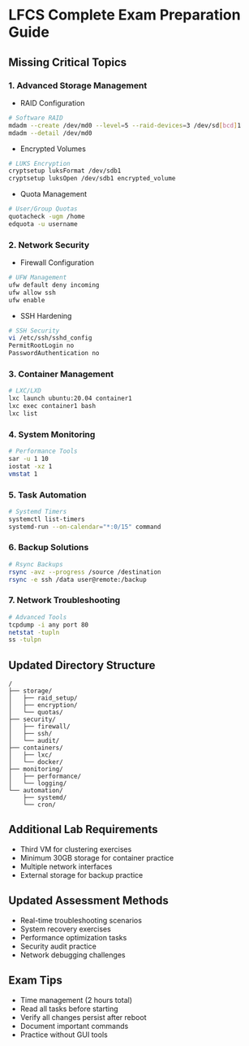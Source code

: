 # LFCS Complete Exam Preparation Guide

## Missing Critical Topics

### 1. Advanced Storage Management
- RAID Configuration
```bash
# Software RAID
mdadm --create /dev/md0 --level=5 --raid-devices=3 /dev/sd[bcd]1
mdadm --detail /dev/md0
```
- Encrypted Volumes
```bash
# LUKS Encryption
cryptsetup luksFormat /dev/sdb1
cryptsetup luksOpen /dev/sdb1 encrypted_volume
```
- Quota Management
```bash
# User/Group Quotas
quotacheck -ugm /home
edquota -u username
```

### 2. Network Security
- Firewall Configuration
```bash
# UFW Management
ufw default deny incoming
ufw allow ssh
ufw enable
```
- SSH Hardening
```bash
# SSH Security
vi /etc/ssh/sshd_config
PermitRootLogin no
PasswordAuthentication no
```

### 3. Container Management
```bash
# LXC/LXD
lxc launch ubuntu:20.04 container1
lxc exec container1 bash
lxc list
```

### 4. System Monitoring
```bash
# Performance Tools
sar -u 1 10
iostat -xz 1
vmstat 1
```

### 5. Task Automation
```bash
# Systemd Timers
systemctl list-timers
systemd-run --on-calendar="*:0/15" command
```

### 6. Backup Solutions
```bash
# Rsync Backups
rsync -avz --progress /source /destination
rsync -e ssh /data user@remote:/backup
```

### 7. Network Troubleshooting
```bash
# Advanced Tools
tcpdump -i any port 80
netstat -tupln
ss -tulpn
```

## Updated Directory Structure
```
/
├── storage/
│   ├── raid_setup/
│   ├── encryption/
│   └── quotas/
├── security/
│   ├── firewall/
│   ├── ssh/
│   └── audit/
├── containers/
│   ├── lxc/
│   └── docker/
├── monitoring/
│   ├── performance/
│   └── logging/
└── automation/
    ├── systemd/
    └── cron/
```

## Additional Lab Requirements
- Third VM for clustering exercises
- Minimum 30GB storage for container practice
- Multiple network interfaces
- External storage for backup practice

## Updated Assessment Methods
- Real-time troubleshooting scenarios
- System recovery exercises
- Performance optimization tasks
- Security audit practice
- Network debugging challenges

## Exam Tips
- Time management (2 hours total)
- Read all tasks before starting
- Verify all changes persist after reboot
- Document important commands
- Practice without GUI tools
